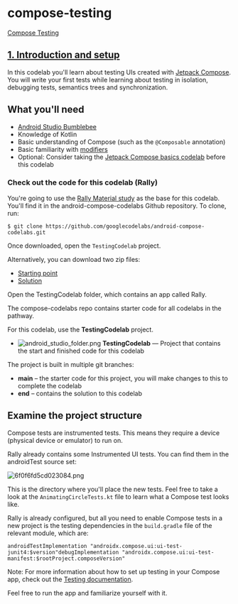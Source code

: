 # compose-testing
[Compose Testing](https://developer.android.com/codelabs/jetpack-compose-testing)

## [1\. Introduction and setup](#0)

In this codelab you'll learn about testing UIs created with [Jetpack Compose](https://developer.android.com/jetpack/compose). You will write your first tests while learning about testing in isolation, debugging tests, semantics trees and synchronization.

## What you'll need

*   [Android Studio Bumblebee](https://developer.android.com/studio)
*   Knowledge of Kotlin
*   Basic understanding of Compose (such as the `@Composable` annotation)
*   Basic familiarity with [modifiers](https://developer.android.com/jetpack/compose/layouts/basics#modifiers)
*   Optional: Consider taking the [Jetpack Compose basics codelab](https://codelabs.developers.google.com/codelabs/jetpack-compose-basics/) before this codelab

### Check out the code for this codelab (Rally)

You're going to use the [Rally Material study](https://material.io/design/material-studies/rally.html#about-rally) as the base for this codelab. You'll find it in the android-compose-codelabs Github repository. To clone, run:

<devsite-code data-copy-event-label="" dark-code="" no-copy="">

    $ git clone https://github.com/googlecodelabs/android-compose-codelabs.git

</devsite-code>

Once downloaded, open the `TestingCodelab` project.

Alternatively, you can download two zip files:

*   [Starting point](https://github.com/googlecodelabs/android-compose-codelabs/archive/refs/heads/main.zip)
*   [Solution](https://github.com/googlecodelabs/android-compose-codelabs/archive/refs/heads/end.zip)

Open the TestingCodelab folder, which contains an app called Rally.

The compose-codelabs repo contains starter code for all codelabs in the pathway.

For this codelab, use the **TestingCodelab** project.

*   ![android_studio_folder.png](/codelabs/jetpack-compose-testing/img/a1beacb239657647.png) **TestingCodelab** — Project that contains the start and finished code for this codelab

The project is built in multiple git branches:

*   **main** – the starter code for this project, you will make changes to this to complete the codelab
*   **end** – contains the solution to this codelab

## Examine the project structure

Compose tests are instrumented tests. This means they require a device (physical device or emulator) to run on.

Rally already contains some Instrumented UI tests. You can find them in the androidTest source set:

![6f0f6fd5cd023084.png](/codelabs/jetpack-compose-testing/img/6f0f6fd5cd023084.png)

This is the directory where you'll place the new tests. Feel free to take a look at the `AnimatingCircleTests.kt` file to learn what a Compose test looks like.

Rally is already configured, but all you need to enable Compose tests in a new project is the testing dependencies in the `build.gradle` file of the relevant module, which are:

<devsite-code data-copy-event-label="" dark-code="" no-copy="">

    androidTestImplementation "androidx.compose.ui:ui-test-junit4:$version"debugImplementation "androidx.compose.ui:ui-test-manifest:$rootProject.composeVersion"

</devsite-code>

Note: For more information about how to set up testing in your Compose app, check out the [Testing documentation](https://developer.android.com/jetpack/compose/testing#setup).

Feel free to run the app and familiarize yourself with it.

